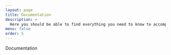 ```yaml
---
layout: page
title: Documentation
description: >
  Here you should be able to find everything you need to know to accomplish the most common tasks when blogging with Hydejack.
menu: false
order: 5
---
```


Documentation
